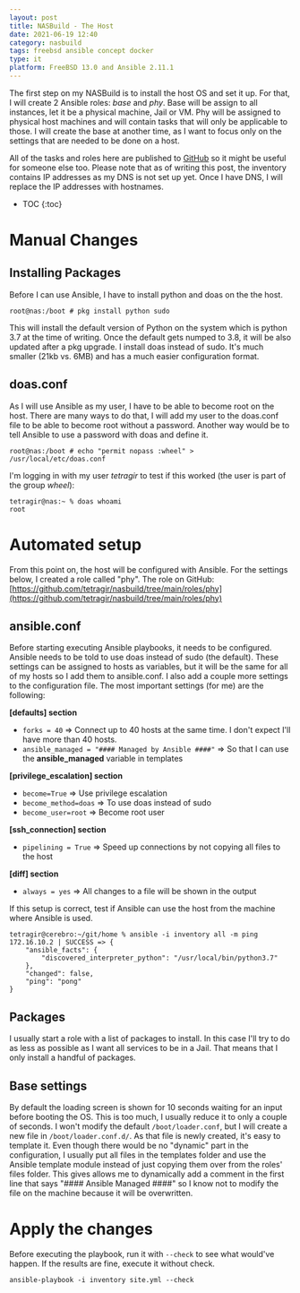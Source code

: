 ```yaml
---
layout:	post
title: NASBuild - The Host
date: 2021-06-19 12:40
category: nasbuild
tags: freebsd ansible concept docker
type: it
platform: FreeBSD 13.0 and Ansible 2.11.1
---
```


The first step on my NASBuild is to install the host OS and set it up. For that, I will create 2 Ansible roles: *base* and *phy*. Base will be assign to all instances, let it be a physical machine, Jail or VM. Phy will be assigned to physical host machines and will contain tasks that will only be applicable to those. I will create the base at another time, as I want to focus only on the settings that are needed to be done on a host.

All of the tasks and roles here are published to [GitHub](https://github.com/tetragir/nasbuild) so it might be useful for someone else too. Please note that as of writing this post, the inventory contains IP addresses as my DNS is not set up yet. Once I have DNS, I will replace the IP addresses with hostnames.

* TOC
{:toc}

# Manual Changes

## Installing Packages

Before I can use Ansible, I have to install python and doas on the the host.

```
root@nas:/boot # pkg install python sudo
```

This will install the default version of Python on the system which is python 3.7 at the time of writing. Once the default gets numped to 3.8, it will be also updated after a pkg upgrade. I install doas instead of sudo. It's much smaller (21kb vs. 6MB) and has a much easier configuration format.

## doas.conf
As I will use Ansible as my user, I have to be able to become root on the host. There are many ways to do that, I will add my user to the doas.conf file to be able to become root without a password. Another way would be to tell Ansible to use a password with doas and define it.

```
root@nas:/boot # echo "permit nopass :wheel" > /usr/local/etc/doas.conf
```

I'm logging in with my user *tetragir* to test if this worked (the user is part of the group *wheel*):

```
tetragir@nas:~ % doas whoami
root
```

# Automated setup

From this point on, the host will be configured with Ansible. For the settings below, I created a role called "phy". The role on GitHub: [https://github.com/tetragir/nasbuild/tree/main/roles/phy](https://github.com/tetragir/nasbuild/tree/main/roles/phy)

## ansible.conf
Before starting executing Ansible playbooks, it needs to be configured. Ansible needs to be told to use doas instead of sudo (the default). These settings can be assigned to hosts as variables, but it will be the same for all of my hosts so I add them to ansible.conf. I also add a couple more settings to the configuration file. The most important settings (for me) are the following:

**[defaults] section**

* ```forks = 40``` => Connect up to 40 hosts at the same time. I don't expect I'll have more than 40 hosts.
* ```ansible_managed = "#### Managed by Ansible ####"``` => So that I can use the **ansible_managed** variable in templates

**[privilege_escalation] section**

* ```become=True``` => Use privilege escalation
* ```become_method=doas``` => To use doas instead of sudo
* ```become_user=root``` => Become root user

**[ssh_connection] section**

* ```pipelining = True``` => Speed up connections by not copying all files to the host

**[diff] section**

* ```always = yes``` => All changes to a file will be shown in the output

If this setup is correct, test if Ansible can use the host from the machine where Ansible is used.

```
tetragir@cerebro:~/git/home % ansible -i inventory all -m ping
172.16.10.2 | SUCCESS => {
    "ansible_facts": {
        "discovered_interpreter_python": "/usr/local/bin/python3.7"
    },
    "changed": false,
    "ping": "pong"
}
```

## Packages
I usually start a role with a list of packages to install. In this case I'll try to do as less as possible as I want all services to be in a Jail. That means that I only install a handful of packages.

## Base settings
By default the loading screen is shown for 10 seconds waiting for an input before booting the OS. This is too much, I usually reduce it to only a couple of seconds. I won't modify the default ```/boot/loader.conf```, but I will create a new file in ```/boot/loader.conf.d/```. As that file is newly created, it's easy to template it. Even though there would be no "dynamic" part in the configuration, I usually put all files in the templates folder and use the Ansible template module instead of just copying them over from the roles' files folder. This gives allows me to dynamically add a comment in the first line that says "#### Ansible Managed ####" so I know not to modify the file on the machine because it will be overwritten.

# Apply the changes
Before executing the playbook, run it with ```--check``` to see what would've happen. If the results are fine, execute it without check.

```
ansible-playbook -i inventory site.yml --check
```
